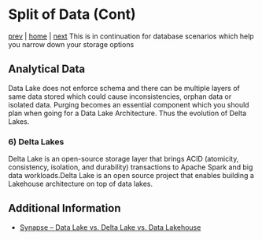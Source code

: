 # Split of Data (Cont)

[prev](./splitofdata2.md.md) | [home](./introduction.md)  | [next]()
This is in continuation for database scenarios which help you narrow down your storage options

## Analytical Data

Data Lake does not enforce schema and there can be multiple layers of same data stored which could cause inconsistencies, orphan data or isolated data. Purging becomes an essential component which you should plan when going for a Data Lake Architecture. Thus the evolution of Delta Lakes. 

### 6) Delta Lakes

Delta Lake is an open-source storage layer that brings ACID (atomicity, consistency, isolation, and durability) transactions to Apache Spark and big data workloads.Delta Lake is an open source project that enables building a Lakehouse architecture on top of data lakes.

## Additional Information

* [Synapse – Data Lake vs. Delta Lake vs. Data Lakehouse](https://techcommunity.microsoft.com/t5/azure-synapse-analytics-blog/synapse-data-lake-vs-delta-lake-vs-data-lakehouse/ba-p/3673653)
